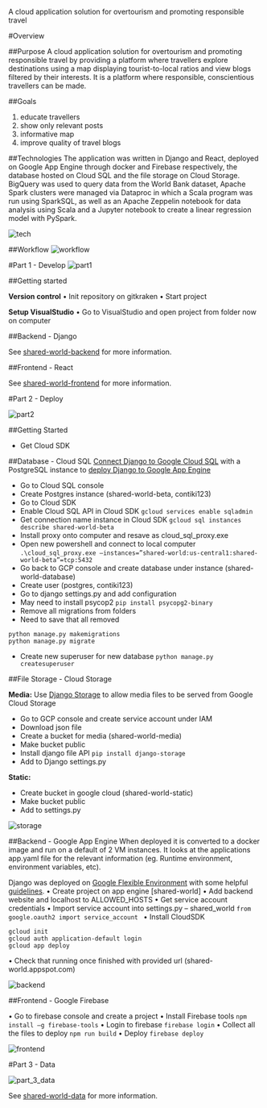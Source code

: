
A cloud application solution for overtourism and promoting responsible travel

#Overview

##Purpose
A cloud application solution for overtourism and promoting responsible travel by providing a platform where travellers explore destinations using a map displaying tourist-to-local ratios and view blogs filtered by their interests. It is a platform where responsible, conscientious travellers can be made. 

##Goals
1.	educate travellers
2.	show only relevant posts
3.	informative map
4.	improve quality of travel blogs

##Technologies
The application was written in Django and React, deployed on Google App Engine through docker and Firebase respectively, the database hosted on Cloud SQL and the file storage on Cloud Storage. BigQuery was used to query data from the World Bank dataset, Apache Spark clusters were managed via Dataproc in which a Scala program was run using SparkSQL, as well as an Apache Zeppelin notebook for data analysis using Scala and a Jupyter notebook to create a linear regression model with PySpark. 

![tech](https://user-images.githubusercontent.com/19520346/69107831-6dc65580-0abe-11ea-9e97-77a83787938f.png)

##Workflow
![workflow](https://user-images.githubusercontent.com/19520346/69107833-6ef78280-0abe-11ea-97e9-7345c40b4363.png)

#Part 1 - Develop
![part1](https://user-images.githubusercontent.com/19520346/69107835-7028af80-0abe-11ea-92c0-1b3985f750de.png)

##Getting started

**Version control**
•	Init repository on gitkraken
•	Start project

**Setup VisualStudio**
•	Go to VisualStudio and open project from folder now on computer

##Backend - Django

See [shared-world-backend](https://teanlouise.github.io/shared-world-backend) for more information.

##Frontend - React

See [shared-world-frontend](https://teanlouise.github.io/shared-world-frontend) for more information.

#Part 2 - Deploy

![part2](https://user-images.githubusercontent.com/19520346/69107982-f513c900-0abe-11ea-8cd3-2a6962e6b1cb.png)

##Getting Started

- Get Cloud SDK

##Database - Cloud SQL
[Connect Django to Google Cloud SQL](https://stackoverflow.com/questions/19086517/connect-django-to-google-cloud-sql) with a PostgreSQL instance to [deploy Django to Google App Engine](https://medium.com/@BennettGarner/deploying-a-django-application-to-google-app-engine-f9c91a30bd35)
- Go to Cloud SQL console
-	Create Postgres instance (shared-world-beta, contiki123)
-	Go to Cloud SDK
-	Enable Cloud SQL API in Cloud SDK
`gcloud services enable sqladmin`
-	Get connection name instance in Cloud SDK
`gcloud sql instances describe shared-world-beta`
-	Install proxy onto computer and resave as cloud_sql_proxy.exe 
-	Open new powershell  and connect to local computer
`.\cloud_sql_proxy.exe –instances=”shared-world:us-central1:shared-world-beta”=tcp:5432`
-	Go back to GCP console and create database under instance (shared-world-database)
-	Create user (postgres, contiki123)
-	Go to django settings.py and add configuration
-	May need to install psycop2
`pip install psycopg2-binary`
-	Remove all migrations from folders
-	Need to save that all removed
```
python manage.py makemigrations
python manage.py migrate
```
-	Create new superuser for new database
`python manage.py createsuperuser`

##File Storage - Cloud Storage

**Media:**
Use [Django Storage](https://django-storages.readthedocs.io/en/latest/backends/gcloud.html) to allow media files to be served from Google Cloud Storage
-	Go to GCP console and create service account under IAM 
-	Download json file
-	Create a  bucket for  media (shared-world-media)
-	Make bucket public
-	Install django file API
`pip install django-storage`
-	Add to Django settings.py

**Static:**
-	Create bucket in google cloud (shared-world-static)
-	Make bucket public
-	Add to settings.py

![storage](https://user-images.githubusercontent.com/19520346/69108304-f09be000-0abf-11ea-8680-6530ecb30c38.png)

##Backend - Google App Engine
When deployed it is converted to a docker image and run on a default of 2 VM instances. It looks at the applications app.yaml file for the relevant information (eg. Runtime environment, environment variables, etc).

Django was deployed on [Google Flexible Environment](https://cloud.google.com/python/django/flexible-environment) with some helpful [guidelines](https://codeburst.io/beginners-guide-to-deploying-a-django-postgresql-project-on-google-cloud-s-flexible-app-engine-e3357b601b91).
•	Create project on app engine [shared-world]
•	Add backend website and localhost to ALLOWED_HOSTS
•	Get service account credentials
•	Import service account into settings.py – shared_world
`from google.oauth2 import service_account `
•	Install CloudSDK
```
gcloud init
gcloud auth application-default login
gcloud app deploy
```
•	Check that running once finished with provided url (shared-world.appspot.com)

![backend](https://user-images.githubusercontent.com/19520346/69108485-83d51580-0ac0-11ea-92ae-5e2776a04f54.png)

##Frontend - Google Firebase

•	Go to firebase console and create a project
•	Install Firebase tools
`npm install –g firebase-tools`
•	Login to firebase
`firebase login`
•	Collect all the files to deploy
`npm run build`
•	Deploy
`firebase deploy`

![frontend](https://user-images.githubusercontent.com/19520346/69108491-8c2d5080-0ac0-11ea-815b-a0c3ead9c517.png)

#Part 3 - Data

![part_3_data](https://user-images.githubusercontent.com/19520346/69108540-b121c380-0ac0-11ea-9577-55a4eae5fd28.png)

See [shared-world-data](https://teanlouise.github.io/shared-world-data) for more information.

